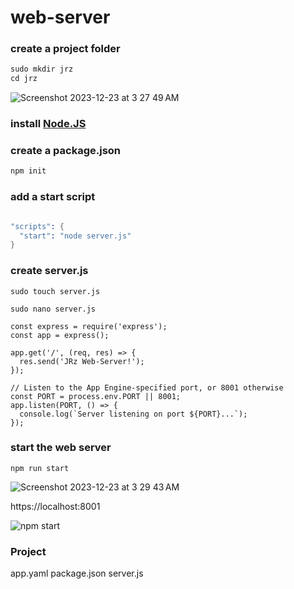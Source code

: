 # web-server

### create a project folder
```s
sudo mkdir jrz
cd jrz

```
![Screenshot 2023-12-23 at 3 27 49 AM](https://github.com/sudo-self/web-server/assets/119916323/b89517bd-73a0-40bd-9637-da84208a9df2)


### install <a href="https://nodejs.org/en/download/">Node.JS</a>

### create a package.json

```s
npm init
```
### add a start script
```s

"scripts": {
  "start": "node server.js"
}
```
### create server.js
```
sudo touch server.js

sudo nano server.js
```

```
const express = require('express');
const app = express();

app.get('/', (req, res) => {
  res.send('JRz Web-Server!');
});

// Listen to the App Engine-specified port, or 8001 otherwise
const PORT = process.env.PORT || 8001;
app.listen(PORT, () => {
  console.log(`Server listening on port ${PORT}...`);
});

```
### start the web server 
```
npm run start
```
![Screenshot 2023-12-23 at 3 29 43 AM](https://github.com/sudo-self/web-server/assets/119916323/a9ac057d-cf7e-4915-a6e6-039204fff232)

https://localhost:8001

![npm start](https://github.com/sudo-self/web-server/assets/119916323/1423f479-a7d8-4b25-8c1b-f2531b2aaf61)

### Project
  app.yaml
  package.json
  server.js
